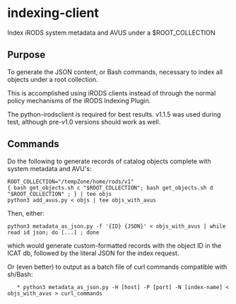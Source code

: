 # indexing-client

Index iRODS system metadata and AVUS under a $ROOT_COLLECTION

## Purpose

To generate the JSON content, or Bash commands, necessary to index all objects under a root collection.

This is accomplished using iRODS clients instead of through the normal policy mechanisms of the iRODS Indexing Plugin.

The python-irodsclient is required for best results. v1.1.5 was used during test, although pre-v1.0 versions should
work as well.

## Commands 

Do the following to generate records of catalog objects complete with system metadata and AVU's:
```
ROOT_COLLECTION="/tempZone/home/rods/v1"
{ bash get_objects.sh c "$ROOT_COLLECTION"; bash get_objects.sh d "$ROOT_COLLECTION" ; } | tee objs
python3 add_avus.py < objs | tee objs_with_avus
```

Then, either:
```
python3 metadata_as_json.py -f '{ID} {JSON}' < objs_with_avus | while read id json; do [...] ; done
```
which would generate custom-formatted records with the object ID in the ICAT db, followed by the literal JSON for the index request.

Or (even better) to output as a batch file of curl commands compatible with sh/Bash:
```
   * python3 metadata_as_json.py -H [host] -P [port] -N [index-name] < objs_with_avus > curl_commands
```
